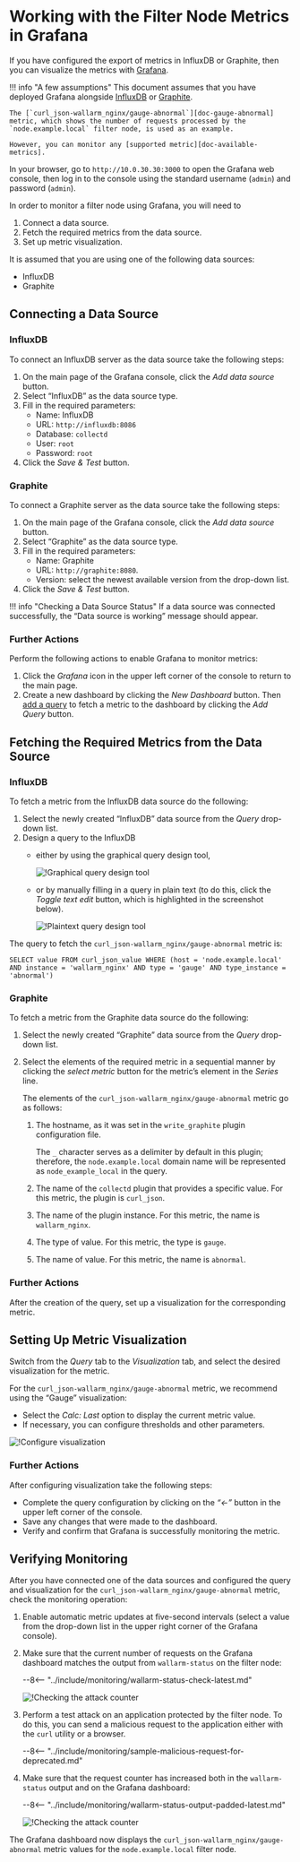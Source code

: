 [img-influxdb-query-graphical]:     ../../images/monitoring/grafana-influx-1.png
[img-influxdb-query-plaintext]:     ../../images/monitoring/grafana-influx-2.png
[img-query-visualization]:          ../../images/monitoring/grafana-query-visualization.png
[img-grafana-0-attacks]:            ../../images/monitoring/grafana-0-attacks.png
[img-grafana-16-attacks]:           ../../images/monitoring/grafana-16-attacks.png

[link-grafana]:                     https://grafana.com/

[doc-network-plugin-influxdb]:      network-plugin-influxdb.md
[doc-network-plugin-graphite]:      write-plugin-graphite.md
[doc-gauge-abnormal]:                available-metrics.md#number-of-requests
[doc-available-metrics]:            available-metrics.md

[anchor-query]:                     #fetching-the-required-metrics-from-the-data-source
[anchor-verify-monitoring]:         #verifying-monitoring

#   Working with the Filter Node Metrics in Grafana

If you have configured the export of metrics in InfluxDB or Graphite, then you can visualize the metrics with [Grafana][link-grafana].


!!! info "A few assumptions"
    This document assumes that you have deployed Grafana alongside [InfluxDB][doc-network-plugin-influxdb] or [Graphite][doc-network-plugin-graphite].
    
    The [`curl_json-wallarm_nginx/gauge-abnormal`][doc-gauge-abnormal] metric, which shows the number of requests processed by the `node.example.local` filter node, is used as an example.
    
    However, you can monitor any [supported metric][doc-available-metrics]. 

In your browser, go to `http://10.0.30.30:3000` to open the Grafana web console, then log in to the console using the standard username (`admin`) and password (`admin`). 

In order to monitor a filter node using Grafana, you will need to
1.  Connect a data source.
2.  Fetch the required metrics from the data source.
3.  Set up metric visualization. 

It is assumed that you are using one of the following data sources:
*   InfluxDB
*   Graphite

##  Connecting a Data Source

### InfluxDB

To connect an InfluxDB server as the data source take the following steps:
1.  On the main page of the Grafana console, click the *Add data source* button.
2.  Select “InfluxDB” as the data source type.
3.  Fill in the required parameters:
    *   Name: InfluxDB
    *   URL: `http://influxdb:8086`
    *   Database: `collectd`
    *   User: `root`
    *   Password: `root`
4.  Click the *Save & Test* button.



### Graphite

To connect a Graphite server as the data source take the following steps:
1.  On the main page of the Grafana console, click the *Add data source* button.
2.  Select “Graphite” as the data source type.
3.  Fill in the required parameters:
    *   Name: Graphite
    *   URL: `http://graphite:8080`.
    *   Version: select the newest available version from the drop-down list.
4.  Click the *Save & Test* button.


!!! info "Checking a Data Source Status"
    If a data source was connected successfully, the “Data source is working” message should appear.


### Further Actions

Perform the following actions to enable Grafana to monitor metrics:
1.  Click the *Grafana* icon in the upper left corner of the console to return to the main page.
2.  Create a new dashboard by clicking the *New Dashboard* button. Then [add a query][anchor-query] to fetch a metric to the dashboard by clicking the *Add Query* button. 

##  Fetching the Required Metrics from the Data Source

### InfluxDB

To fetch a metric from the InfluxDB data source do the following:
1.  Select the newly created “InfluxDB” data source from the *Query* drop-down list.
2.  Design a query to the InfluxDB
    *   either by using the graphical query design tool,

        ![!Graphical query design tool][img-influxdb-query-graphical]

    *   or by manually filling in a query in plain text (to do this, click the *Toggle text edit* button, which is highlighted in the screenshot below).

        ![!Plaintext query design tool][img-influxdb-query-plaintext]



The query to fetch the `curl_json-wallarm_nginx/gauge-abnormal` metric is:
```
SELECT value FROM curl_json_value WHERE (host = 'node.example.local' AND instance = 'wallarm_nginx' AND type = 'gauge' AND type_instance = 'abnormal')    
```



### Graphite

To fetch a metric from the Graphite data source do the following:

1.  Select the newly created “Graphite” data source from the *Query* drop-down list.
2.  Select the elements of the required metric in a sequential manner by clicking the *select metric* button for the metric’s element in the *Series* line.

    The elements of the `curl_json-wallarm_nginx/gauge-abnormal` metric go as follows:

    1.  The hostname, as it was set in the `write_graphite` plugin configuration file.
   
        The `_` character serves as a delimiter by default in this plugin; therefore, the `node.example.local` domain name will be represented as `node_example_local` in the query.
   
    2.  The name of the `collectd` plugin that provides a specific value. For this metric, the plugin is `curl_json`.
    3.  The name of the plugin instance. For this metric, the name is `wallarm_nginx`.
    4.  The type of value. For this metric, the type is `gauge`.
    5.  The name of value. For this metric, the name is `abnormal`.

### Further Actions

After the creation of the query, set up a visualization for the corresponding metric.

##  Setting Up Metric Visualization

Switch from the *Query* tab to the *Visualization* tab, and select the desired visualization for the metric.

For the `curl_json-wallarm_nginx/gauge-abnormal` metric, we recommend using the “Gauge” visualization:
*   Select the *Calc: Last* option to display the current metric value.
*   If necessary, you can configure thresholds and other parameters. 

![!Configure visualization][img-query-visualization]

### Further Actions

After configuring visualization take the following steps:
*   Complete the query configuration by clicking on the *“←”* button in the upper left corner of the console.  
*   Save any changes that were made to the dashboard.
*   Verify and confirm that Grafana is successfully monitoring the metric.

##  Verifying Monitoring

After you have connected one of the data sources and configured the query and visualization for the `curl_json-wallarm_nginx/gauge-abnormal` metric, check the monitoring operation:
1.  Enable automatic metric updates at five-second intervals (select a value from the drop-down list in the upper right corner of the Grafana console).
2.  Make sure that the current number of requests on the Grafana dashboard matches the output from `wallarm-status` on the filter node:

    --8<-- "../include/monitoring/wallarm-status-check-latest.md"
    
    ![!Checking the attack counter][img-grafana-0-attacks]
    
3.  Perform a test attack on an application protected by the filter node. To do this, you can send a malicious request to the application either with the `curl` utility or a browser.

    --8<-- "../include/monitoring/sample-malicious-request-for-deprecated.md"
    
4.  Make sure that the request counter has increased both in the `wallarm-status` output and on the Grafana dashboard:

    --8<-- "../include/monitoring/wallarm-status-output-padded-latest.md"

    ![!Checking the attack counter][img-grafana-16-attacks]

The Grafana dashboard now displays the `curl_json-wallarm_nginx/gauge-abnormal` metric values for the `node.example.local` filter node.